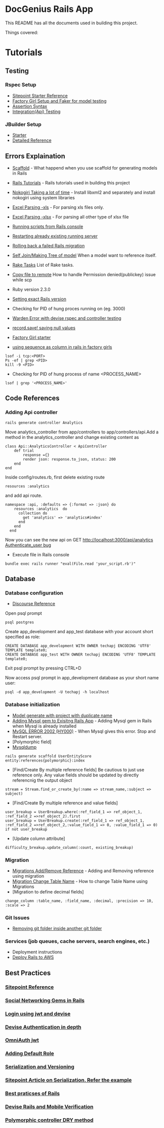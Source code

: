 # DocGenius Rails App

This README has all the documents used in building this project.

Things covered:

# Tutorials

## Testing

### Rspec Setup
* [Sitepoint Starter Reference](https://www.sitepoint.com/learn-the-first-best-practices-for-rails-and-rspec/)
* [Factory Girl Setup and Faker for model testing](https://everydayrails.com/2012/03/19/testing-series-rspec-models-factory-girl.html)
* [Assertion Syntax](https://relishapp.com/rspec/rspec-rails/v/3-6)
* [Integration(Api) Testing](http://matthewlehner.net/rails-api-testing-guidelines/)

### JBuilder Setup
* [Starter](https://richonrails.com/articles/getting-started-with-jbuilder)
* [Detailed Reference](https://devblast.com/b/jbuilder)

## Errors Explaination
* [Scaffold](https://gun.io/blog/using-scaffolding/) - What happend when you use scaffold for generating models in Rails
* [Rails Tutorials](https://www.railstutorial.org/book/toy_app) - Rails tutorials used in building this project
* [Nokogiri Taking a lot of time](https://stackoverflow.com/questions/26878263/libxml2-missing-mac-os-x-10-10) - Install libxml2 and separately and install nokogiri using system libraries
* [Excel Parsing -xls](https://github.com/zdavatz/spreadsheet/blob/master/GUIDE.md) - For parsing xls files only.
* [Excel Parsing -xlsx](https://github.com/weshatheleopard/rubyXL) - For parsing all other type of xlsx file
* [Running scripts from Rails console](https://stackoverflow.com/questions/10313181/pass-ruby-script-file-to-rails-console) 
* [Restarting already existing running server](https://stackoverflow.com/questions/15072846/server-is-already-running-in-rails)
* [Rolling back a failed Rails migration](https://stackoverflow.com/a/5466779)
* [Self Join/Making Tree of model](http://guides.rubyonrails.org/association_basics.html#self-joins) When a model want to reference itself.
* [Rake Tasks](https://www.tutorialspoint.com/ruby-on-rails/rails-and-rake.htm) List of Rake tasks.
* [Copy file to remote](https://stackoverflow.com/a/20943748) How to handle Permission denied(publickey) issue while scp
* Ruby version
2.3.0
* [Setting exact Rails version](https://stackoverflow.com/a/23748516/3305302)
* Checking for PID of hung proces running on <PORT> (eg. 3000)
* [Warden Error with devise rspec and controller testing](https://stackoverflow.com/questions/41910712/helper-devise-could-not-find-the-wardenproxy-instance-on-request-environmen)

* [record.save! saving null values](https://stackoverflow.com/a/16661084/3305302)
* [Factory Girl starter](https://devhints.io/factory_girl)
* [using sequence as column in rails in factory girls](https://stackoverflow.com/questions/12324842/how-to-initialize-a-column-named-sequence-with-factorygirl)
```
lsof -i tcp:<PORT>
Ps -ef | grep <PID>
kill -9 <PID>
```

* Checking for PID of hung process of name <PROCESS_NAME>
```
lsof | grep '<PROCESS_NAME>'
```

## Code References

### Adding Api controller
```
rails generate controller Analytics
```
Move analytics_controller from app/controllers to app/controllers/api.Add a method in the analytics_controller and change existing content as 
```
class Api::AnalyticsController < ApiController
	def trial
		response ={}
	    render json: response.to_json, status: 200
	end
end
```
Inside config/routes.rb, first delete existing route 
```
resources :analytics
```
and add api route.
```
namespace :api, :defaults => {:format => :json} do  
    resources :analytics  do 
      collection do
        get 'analytics' => 'analytics#index'
      end
    end
  end
```
Now you can see the new api on GET [http://localhost:3000/api/analytics](http://localhost:3000/api/analytics/get_analytics)
[Authenticate_user bug](https://github.com/plataformatec/devise/issues/4207)

* Execute file in Rails console

```
bundle exec rails runner "eval(File.read 'your_script.rb')"
```
## Database

### Database configuration
* [Discourse Reference](https://meta.discourse.org/t/beginners-guide-to-install-discourse-on-mac-os-x-macos-for-development/15772)

Open psql prompt
```
psql postgres
```
Create app_development and app_test database with your account short specified as role:
```
CREATE DATABASE app_development WITH OWNER techapj ENCODING 'UTF8' TEMPLATE template0;
CREATE DATABASE app_test WITH OWNER techapj ENCODING 'UTF8' TEMPLATE template0;
```
Exit psql prompt by pressing CTRL+D

Now access psql prompt in app_development database as your short name user:
```
psql -d app_development -U techapj -h localhost
```

### Database initialization
* [Model generate with project with duplicate name](https://stackoverflow.com/a/31857620)
* [Adding Mysql gem to Exisitng Rails App](https://teamtreehouse.com/community/how-do-i-install-the-mysql-gem-and-how-do-i-set-it-as-the-default-database-for-rails) - Adding Mysql gem in Rails when Mysql is already installed
* [MySQL ERROR 2002 (HY000)](https://stackoverflow.com/a/43407957) - When Mysql gives this error. Stop and Restart server.
* [Polymorphic field]
* [Mysqldump](https://stackoverflow.com/a/21302721)
```
rails generate scaffold UserEntityScore entity:references{polymorphic}:index 
``` 
* [Find/Create By multiple reference fields] Be cautious to just use reference only. Any value fields should be updated by directly referencnig the output object
```
stream = Stream.find_or_create_by(:name => stream_name,:subject => subject)
```
* [Find/Create By multiple reference and value fields]
```
user_breakup = UserBreakup.where(:ref_field_1 => ref_object_1, :ref_field_2 =>ref_object_2).first
user_breakup = UserBreakup.create(:ref_field_1 => ref_object_1, :ref_field_2 =>ref_object_2,:value_field_1 => 0, :value_field_1 => 0) if not user_breakup
```
* [Update column attribute]
```
difficulty_breakup.update_column(:count, existing_breakup)  
```

### Migration
* [Migrations Add/Remove Reference](https://stackoverflow.com/questions/5648970/rails-migration-with-adding-and-removing-reference) - Adding and Removing reference using migration
* [Migration Change Table Name](https://stackoverflow.com/questions/471416/how-do-you-write-a-migration-to-rename-an-activerecord-model-and-its-table-in-ra) - How to change Table Name using Migrations
* [Migration to define decimal fields]
```
change_column :table_name, :field_name, :decimal, :precision => 10, :scale => 2
```

### Git Issues
* [Removing git folder inside another git folder](https://stackoverflow.com/a/22013258)

### Services (job queues, cache servers, search engines, etc.)

* Deployment instructions
* [Deploy Rails to AWS](https://www.sitepoint.com/deploy-your-rails-app-to-aws/) 

## Best Practices
### [Sitepoint Reference](https://www.sitepoint.com/10-ruby-on-rails-best-practices-3/)
### [Social Networking Gems in Rails](https://medium.com/rails-ember-beyond/how-to-build-a-social-network-using-rails-eb31da569233)
### [Login using jwt and devise](https://www.sitepoint.com/introduction-to-using-jwt-in-rails/)
### [Devise Authentication in depth](https://www.sitepoint.com/devise-authentication-in-depth/)
### [OmniAuth jwt](https://www.sitepoint.com/rails-authentication-oauth-2-0-omniauth/)
### [Adding Default Role](https://github.com/plataformatec/devise/wiki/How-To:-Add-a-default-role-to-a-User)
### [Serialization and Versioning](https://sourcey.com/building-the-prefect-rails-5-api-only-app/#versioning-your-api)
### [Sitepoint Article on Serialization. Refer the example](https://www.sitepoint.com/active-model-serializers-rails-and-json-oh-my/)
### [Best praticses of Rails](https://rails-bestpractices.com/)
### [Devise Rails and Mobile Verification](http://fullstackstanley.com/read/verifying-mobile-phone-numbers-with-rails-devise-and-twilio)
### [Polymorphic controller DRY method](http://karimbutt.github.io/blog/2015/01/03/step-by-step-guide-to-polymorphic-associations-in-rails/)